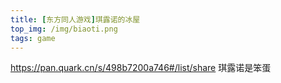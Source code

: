 ```yaml
---
title: [东方同人游戏]琪露诺的冰屋
top_img: /img/biaoti.png
tags: game
---
```

https://pan.quark.cn/s/498b7200a746#/list/share
琪露诺是笨蛋